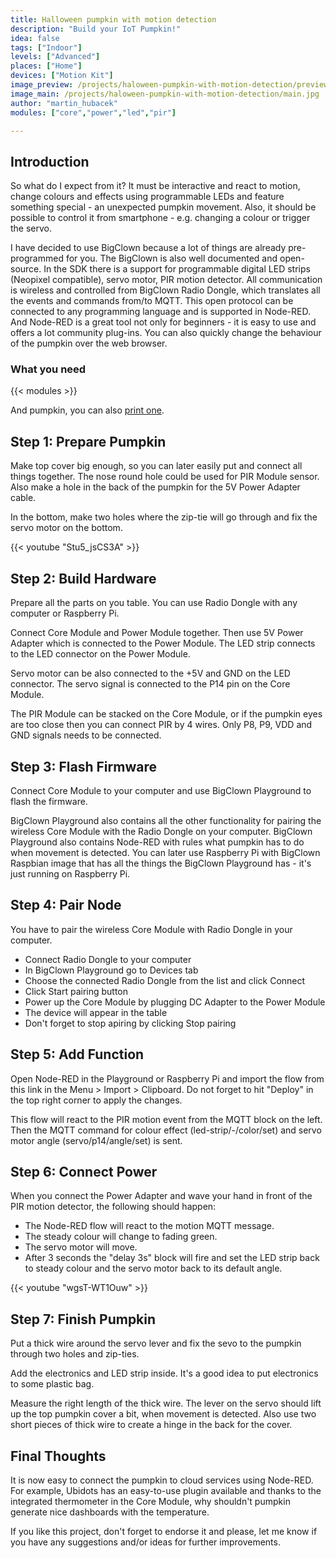 ```yaml
---
title: Halloween pumpkin with motion detection
description: "Build your IoT Pumpkin!"
idea: false
tags: ["Indoor"]
levels: ["Advanced"]
places: ["Home"]
devices: ["Motion Kit"]
image_preview: /projects/haloween-pumpkin-with-motion-detection/preview.jpg
image_main: /projects/haloween-pumpkin-with-motion-detection/main.jpg
author: "martin_hubacek"
modules: ["core","power","led","pir"]

---
```


## Introduction

So what do I expect from it? It must be interactive and react to motion, change colours and effects using programmable LEDs and feature something special - an unexpected pumpkin movement. Also, it should be possible to control it from smartphone - e.g. changing a colour or trigger the servo.

I have decided to use BigClown because a lot of things are already pre-programmed for you. The BigClown is also well documented and open-source. In the SDK there is a support for programmable digital LED strips (Neopixel compatible), servo motor, PIR motion detector. All communication is wireless and controlled from BigClown Radio Dongle, which translates all the events and commands from/to MQTT. This open protocol can be connected to any programming language and is supported in Node-RED. And Node-RED is a great tool not only for beginners - it is easy to use and offers a lot community plug-ins. You can also quickly change the behaviour of the pumpkin over the web browser.

### What you need

{{< modules >}}

And pumpkin, you can also [print one](https://www.thingiverse.com/thing:31395).


## Step 1: Prepare Pumpkin
Make top cover big enough, so you can later easily put and connect all things together. The nose round hole could be used for PIR Module sensor. Also make a hole in the back of the pumpkin for the 5V Power Adapter cable.

In the bottom, make two holes where the zip-tie will go through and fix the servo motor on the bottom.

{{< youtube "Stu5_jsCS3A" >}}

## Step 2: Build Hardware
Prepare all the parts on you table. You can use Radio Dongle with any computer or Raspberry Pi.

Connect Core Module and Power Module together. Then use 5V Power Adapter which is connected to the Power Module. The LED strip connects to the LED connector on the Power Module.

Servo motor can be also connected to the +5V and GND on the LED connector. The servo signal is connected to the P14 pin on the Core Module.

The PIR Module can be stacked on the Core Module, or if the pumpkin eyes are too close then you can connect PIR by 4 wires. Only P8, P9, VDD and GND signals needs to be connected.

## Step 3: Flash Firmware
Connect Core Module to your computer and use BigClown Playground to flash the firmware.

BigClown Playground also contains all the other functionality for pairing the wireless Core Module with the Radio Dongle on your computer. BigClown Playground also contains Node-RED with rules what pumpkin has to do when movement is detected. You can later use Raspberry Pi with BigClown Raspbian image that has all the things the BigClown Playground has - it's just running on Raspberry Pi.

## Step 4: Pair Node
You have to pair the wireless Core Module with Radio Dongle in your computer.

* Connect Radio Dongle to your computer
* In BigClown Playground go to Devices tab
* Choose the connected Radio Dongle from the list and click Connect
* Click Start pairing button
* Power up the Core Module by plugging DC Adapter to the Power Module
* The device will appear in the table
* Don't forget to stop apiring by clicking Stop pairing

## Step 5: Add Function
Open Node-RED in the Playground or Raspberry Pi and import the flow from this link in the Menu > Import > Clipboard. Do not forget to hit "Deploy" in the top right corner to apply the changes.

This flow will react to the PIR motion event from the MQTT block on the left. Then the MQTT command for colour effect (led-strip/-/color/set) and servo motor angle (servo/p14/angle/set) is sent.

## Step 6: Connect Power
When you connect the Power Adapter and wave your hand in front of the PIR motion detector, the following should happen:

* The Node-RED flow will react to the motion MQTT message.
* The steady colour will change to fading green.
* The servo motor will move.
* After 3 seconds the "delay 3s" block will fire and set the LED strip back to steady colour and the servo motor back to its default angle.

{{< youtube "wgsT-WT1Ouw" >}}

## Step 7: Finish Pumpkin
Put a thick wire around the servo lever and fix the sevo to the pumpkin through two holes and zip-ties.

Add the electronics and LED strip inside. It's a good idea to put electronics to some plastic bag.

Measure the right length of the thick wire. The lever on the servo should lift up the top pumpkin cover a bit, when movement is detected. Also use two short pieces of thick wire to create a hinge in the back for the cover.

## Final Thoughts
It is now easy to connect the pumpkin to cloud services using Node-RED. For example, Ubidots has an easy-to-use plugin available and thanks to the integrated thermometer in the Core Module, why shouldn't pumpkin generate nice dashboards with the temperature.

If you like this project, don't forget to endorse it and please, let me know if you have any suggestions and/or ideas for further improvements.
